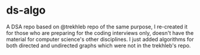 # ds-algo
A DSA repo based on @trekhleb repo of the same purpose, I re-created it for those who are preparing for the coding interviews only, doesn't have the material for computer science's other disciplines. I just added algorithms for both directed and undirected graphs which were not in the trekhleb's repo.
